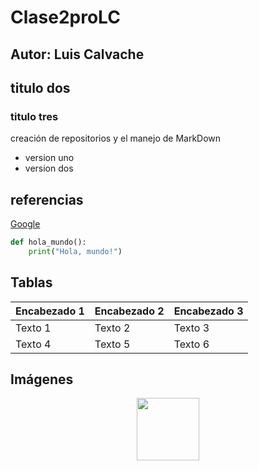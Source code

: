 # Clase2proLC
## Autor: Luis Calvache 
## titulo dos 
### titulo tres
creación de repositorios y el manejo de MarkDown
- version uno
- version dos

## referencias
[Google](https://www.google.com)


```python
def hola_mundo():
    print("Hola, mundo!")
```

## Tablas
| Encabezado 1 | Encabezado 2 | Encabezado 3 |
|--------------|--------------|--------------|
| Texto 1      | Texto 2      | Texto 3      |
| Texto 4      | Texto 5      | Texto 6      |

## Imágenes

<p align="center">
<img src="./logos/logohhp.png" height="100">
</p>
